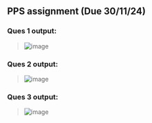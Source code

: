 ## PPS assignment (Due 30/11/24)
### Ques 1 output:
> ![image](https://github.com/user-attachments/assets/53dc61b6-0d1d-4421-8f44-af507244941d)

### Ques 2 output:
> ![image](https://github.com/user-attachments/assets/1c10ca37-30ad-43f4-98bf-2513608db123)

### Ques 3 output:
> ![image](https://github.com/user-attachments/assets/70512dcb-f9e4-4e74-a5d2-b6637835d8ac)
